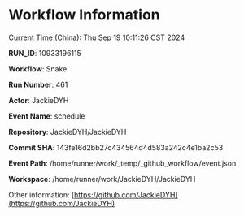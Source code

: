 # Workflow Information

Current Time (China): Thu Sep 19 10:11:26 CST 2024  

**RUN_ID**: 10933196115  

**Workflow**: Snake  

**Run Number**: 461  

**Actor**: JackieDYH  

**Event Name**: schedule  

**Repository**: JackieDYH/JackieDYH  

**Commit SHA**: 143fe16d2bb27c434564d4d583a242c4e1ba2c53  

**Event Path**: /home/runner/work/_temp/_github_workflow/event.json  

**Workspace**: /home/runner/work/JackieDYH/JackieDYH  

Other information: [https://github.com/JackieDYH](https://github.com/JackieDYH)
